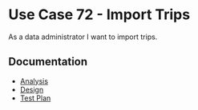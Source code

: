 # Use Case 72 - Import Trips #

As a data administrator I want to import trips.

## Documentation

* [Analysis](ImportTrips-ANALYSIS.md)
* [Design](ImportTrips-DESIGN.md)
* [Test Plan](ImportTrips-TESTPLAN.md)